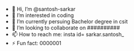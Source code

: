 - 👋 Hi, I’m @santosh-sarkar
- 👀 I’m interested in coding
- 🌱 I’m currently persuing Bachelor degree in csit
- 💞️ I’m looking to collaborate on ##########
- 📫 How to reach me: insta id= sarkar.santosh_
- ⚡ Fun fact: 0000001

<!---
santosh-sarkar/santosh-sarkar is a ✨ special ✨ repository because its `README.md` (this file) appears on your GitHub profile.
You can click the Preview link to take a look at your changes.
--->
